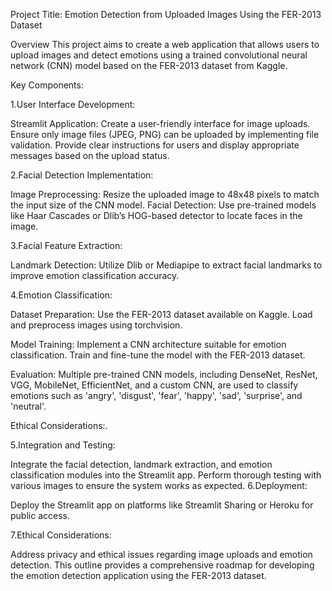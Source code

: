 Project Title: Emotion Detection from Uploaded Images Using the FER-2013 Dataset

Overview
This project aims to create a web application that allows users to upload images and detect emotions using a trained convolutional neural network (CNN) model based on the FER-2013 dataset from Kaggle.

Key Components:

1.User Interface Development:

Streamlit Application:
Create a user-friendly interface for image uploads.
Ensure only image files (JPEG, PNG) can be uploaded by implementing file validation.
Provide clear instructions for users and display appropriate messages based on the upload status.

2.Facial Detection Implementation:

Image Preprocessing:
Resize the uploaded image to 48x48 pixels to match the input size of the CNN model.
Facial Detection:
Use pre-trained models like Haar Cascades or Dlib’s HOG-based detector to locate faces in the image.

3.Facial Feature Extraction:

Landmark Detection:
Utilize Dlib or Mediapipe to extract facial landmarks to improve emotion classification accuracy.

4.Emotion Classification:

Dataset Preparation:
Use the FER-2013 dataset available on Kaggle. Load and preprocess images using torchvision.

Model Training:
Implement a CNN architecture suitable for emotion classification. Train and fine-tune the model with the FER-2013 dataset.

Evaluation:
Multiple pre-trained CNN models, including DenseNet, ResNet, VGG, MobileNet, EfficientNet, and a custom CNN, are used to classify emotions such as 'angry', 'disgust', 'fear', 'happy', 'sad', 'surprise', and 'neutral'.

Ethical Considerations:.

5.Integration and Testing:

Integrate the facial detection, landmark extraction, and emotion classification modules into the Streamlit app.
Perform thorough testing with various images to ensure the system works as expected.
6.Deployment:

Deploy the Streamlit app on platforms like Streamlit Sharing or Heroku for public access.

7.Ethical Considerations:

Address privacy and ethical issues regarding image uploads and emotion detection.
This outline provides a comprehensive roadmap for developing the emotion detection application using the FER-2013 dataset.



